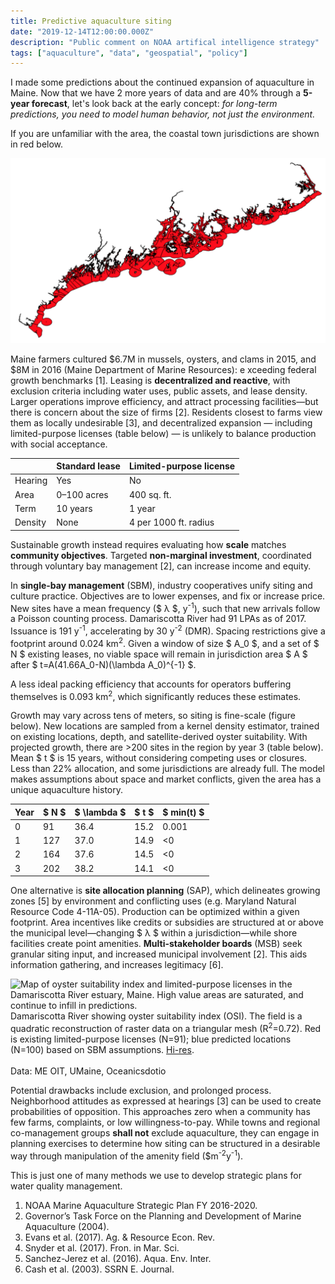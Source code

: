 ```yaml
---
title: Predictive aquaculture siting
date: "2019-12-14T12:00:00.000Z"
description: "Public comment on NOAA artifical intelligence strategy"
tags: ["aquaculture", "data", "geospatial", "policy"]
---
```


I made some predictions about the continued expansion of aquaculture in Maine. 
Now that we have 2 more years of data and are 40% through a **5-year forecast**, 
let's look back at the early concept: *for long-term predictions, 
you need to model human behavior, not just the environment.*

If you are unfamiliar with the area, the coastal town jurisdictions are shown in red below.

![Maine coast](maine-coast-bw.png)

Maine farmers cultured \$6.7M in mussels, oysters, and clams in 2015, and $8M in 2016 (Maine Department of Marine Resources): e
xceeding federal growth benchmarks [1]. Leasing is **decentralized and reactive**, with exclusion criteria including water uses, 
public assets, and lease density. Larger operations improve efficiency, and attract processing facilities—but there is 
concern about the size of firms [2]. Residents closest to farms view them as locally undesirable [3], and decentralized 
expansion — including limited-purpose licenses (table below) — is unlikely to balance production with social acceptance.

| | Standard lease | Limited-purpose license |
|----|----|----|
| Hearing | Yes | No |
| Area | 0–100 acres | 400 sq. ft. |
| Term | 10 years | 1 year| 
|  Density | None | 4 per 1000 ft. radius |

Sustainable growth instead requires evaluating how **scale** matches **community objectives**. 
Targeted **non-marginal investment**, coordinated through voluntary bay management [2], can increase income and equity.

In **single-bay management** (SBM), industry cooperatives unify siting and culture practice. 
Objectives are to lower expenses, and fix or increase price. New sites have a mean frequency ($ λ  $, y<sup>-1</sup>), 
such that new arrivals follow a Poisson counting process. Damariscotta River had 91 LPAs as of 2017. Issuance is 191 y<sup>-1</sup>, 
accelerating by 30 y<sup>-2</sup> (DMR). Spacing restrictions give a footprint around 0.024 km<sup>2</sup>. 
Given a window of size $ A_0  $, and a set of $ N  $ existing leases, no viable space will remain 
in jurisdiction area $ A  $ after $ t=A(41.66A_0-N)(\lambda A_0)^{-1}  $. 

A less ideal packing efficiency that accounts for operators buffering themselves is 0.093 km<sup>2</sup>, which significantly reduces these estimates. 

Growth may vary across tens of meters, so siting is fine-scale (figure below). New locations are sampled from a kernel density estimator, 
trained on existing locations, depth, and satellite-derived oyster suitability. With projected growth, there are >200 sites in the region 
by year 3 (table below). Mean $ t  $ is 15 years, without considering competing uses or closures. Less than 22% allocation, 
and some jurisdictions are already full. The model makes assumptions about space and market conflicts, given the area has a unique aquaculture history.

| Year |$ N $|$ \lambda $|$ t $|$ min(t) $|
|---|---|---|---|---|
| 0 | 91 | 36.4 | 15.2 | 0.001 |
| 1 | 127 | 37.0 | 14.9 | <0 |
| 2 | 164 | 37.6 | 14.5 |<0 |
| 3 | 202 | 38.2 | 14.1 | <0 | 


One alternative is **site allocation planning** (SAP), which delineates growing zones [5] by environment and conflicting uses 
(e.g. Maryland Natural Resource Code 4-11A-05). Production can be optimized within a given footprint. 
Area incentives like credits or subsidies are structured at or above the municipal level—changing $ λ  $ within a 
jurisdiction—while shore facilities create point amenities. **Multi-stakeholder boards** (MSB) seek granular 
siting input, and increased municipal involvement [2]. This aids information gathering, and increases legitimacy [6].

<img src="https://blog.oceanics.io/wp-content/uploads/2019/12/damariscotta-osi-kde.png" alt="Map of oyster suitability index and limited-purpose licenses in the Damariscotta River estuary, Maine. High value areas are saturated, and continue to infill in predictions." class="wp-image-218"/>
<figcaption>Damariscotta River showing oyster suitability index (OSI). The field is a quadratic reconstruction of raster data on a triangular mesh (R<sup>2</sup>=0.72). Red is existing limited-purpose licenses (N=91);  blue predicted locations (N=100) based on SBM assumptions. <a href="https://oceanicsdotio.nyc3.digitaloceanspaces.com/bathysphere/images/damariscotta.tiff">Hi-res</a>.<br><br>Data: ME OIT, UMaine, Oceanicsdotio</figcaption>

Potential drawbacks include exclusion, and prolonged process. Neighborhood attitudes as expressed at hearings [3] can 
be used to create probabilities of opposition. This approaches zero when a community has few farms, complaints, or low 
willingness-to-pay. While towns and regional co-management groups **shall not** exclude aquaculture, 
they can engage in planning exercises to determine how siting can be structured in a desirable way through manipulation of
 the amenity field ($m<sup>-2</sup>y<sup>-1</sup>).
 
This is just one of many methods we use to develop strategic plans for water quality management.

1. NOAA Marine Aquaculture Strategic Plan FY 2016-2020. 
2. Governor’s Task Force on the Planning and Development of Marine Aquaculture (2004).
3. Evans et al. (2017). Ag. &amp; Resource Econ. Rev.
4. Snyder et al. (2017). Fron. in Mar. Sci.
5. Sanchez-Jerez et al. (2016). Aqua. Env. Inter.
6. Cash et al. (2003). SSRN E. Journal.